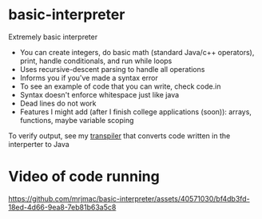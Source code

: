 # basic-interpreter

Extremely basic interpreter

- You can create integers, do basic math (standard Java/c++ operators), print, handle conditionals, and run while loops
- Uses recursive-descent parsing to handle all operations
- Informs you if you've made a syntax error
- To see an example of code that you can write, check code.in
- Syntax doesn't enforce whitespace just like java
- Dead lines do not work
- Features I might add (after I finish college applications (soon)): arrays, functions, maybe variable scoping

To verify output, see my [transpiler](https://github.com/mrjmac/transpiler) that converts code written in the interperter to Java

# Video of code running

https://github.com/mrjmac/basic-interpreter/assets/40571030/bf4db3fd-18ed-4d66-9ea8-7eb81b63a5c8

